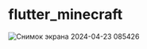 # flutter_minecraft

![Снимок экрана 2024-04-23 085426](https://github.com/muhammedzhann/flutter_minecraft/assets/130776901/5d9cd740-3a97-4d6f-bfd1-d7c5edca277b)


